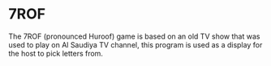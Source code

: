 # 7ROF
The 7ROF (pronounced Huroof) game is based on an old TV show that was used to play on Al Saudiya TV channel, this program is used as a display for the host to pick letters from.
